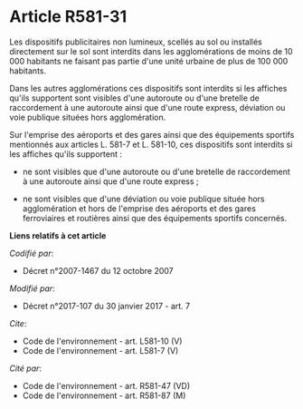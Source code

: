 # Article R581-31

Les dispositifs publicitaires non lumineux, scellés au sol ou installés directement sur le sol sont interdits dans les
agglomérations de moins de 10 000 habitants ne faisant pas partie d'une unité urbaine de plus de 100 000 habitants. 

Dans les autres agglomérations ces dispositifs sont interdits si les affiches qu'ils supportent sont visibles d'une autoroute
ou d'une bretelle de raccordement à une autoroute ainsi que d'une route express, déviation ou voie publique situées hors
agglomération. 

Sur l'emprise des aéroports et des gares ainsi que des équipements sportifs mentionnés aux articles L. 581-7 et L. 581-10,
ces dispositifs sont interdits si les affiches qu'ils supportent :

- ne sont visibles que d'une autoroute ou d'une bretelle de raccordement à une autoroute ainsi que d'une route express ;

- ne sont visibles que d'une déviation ou voie publique située hors agglomération et hors de l'emprise des aéroports et des
gares ferroviaires et routières ainsi que des équipements sportifs concernés.

**Liens relatifs à cet article**

_Codifié par_:

  - Décret n°2007-1467 du 12 octobre 2007

_Modifié par_:

  - Décret n°2017-107 du 30 janvier 2017 - art. 7

_Cite_:

  - Code de l'environnement - art. L581-10 (V)
  - Code de l'environnement - art. L581-7 (V)

_Cité par_:

  - Code de l'environnement - art. R581-47 (VD)
  - Code de l'environnement - art. R581-87 (M)
